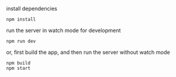 install dependencies
```
npm install
```

run the server in watch mode for development
```
npm run dev
```

or, first build the app, and then run the server without watch mode
```
npm build
npm start
```